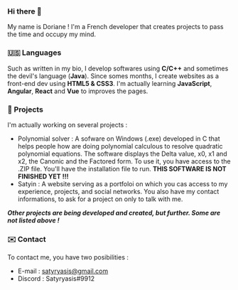 ### Hi there 👋

My name is Doriane ! I'm a French developer that creates projects to pass the time and occupy my mind.

###  :us: Languages

Such as written in my bio, I develop softwares using **C/C++** and sometimes the devil's language (**Java**). Since somes months, I create websites as a front-end dev using **HTML5 & CSS3**. I'm actually learning **JavaScript**, **Angular**, **React** and **Vue** to improves the pages.

###  :hammer: Projects

I'm actually working on several projects :

- Polynomial solver : A sofware on Windows (.exe) developed in C that helps people how are doing polynomial calculous to resolve quadratic polynomial equations. The software displays the Delta value, x0, x1 and x2, the Canonic and the Factored form. To use it, you have access to the .ZIP file. You'll have the installation file to run. **THIS SOFTWARE IS NOT FINISHED YET !!!**
- Satyin : A website serving as a portfoloi on which you cas access to my experience, projects, and social networks. You also have my contact informations, to ask for a project on only to talk with me.

***Other projects are being developed and created, but further. Some are not listed above !***

###  :envelope: Contact

To contact me, you have two posibilities :

- E-mail : satyryasis@gmail.com
- Discord : Satyryasis#9912
